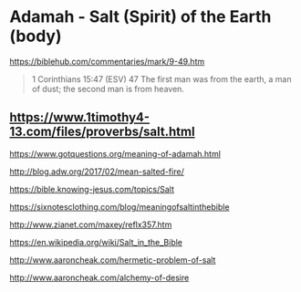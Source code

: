 # Adamah - Salt (Spirit) of the Earth (body)
https://biblehub.com/commentaries/mark/9-49.htm

> 1 Corinthians 15:47 (ESV)
47 The first man was from the earth, a man of dust; the second man is from heaven.

## https://www.1timothy4-13.com/files/proverbs/salt.html

https://www.gotquestions.org/meaning-of-adamah.html

http://blog.adw.org/2017/02/mean-salted-fire/

https://bible.knowing-jesus.com/topics/Salt

https://sixnotesclothing.com/blog/meaningofsaltinthebible

http://www.zianet.com/maxey/reflx357.htm

https://en.wikipedia.org/wiki/Salt_in_the_Bible

http://www.aaroncheak.com/hermetic-problem-of-salt

http://www.aaroncheak.com/alchemy-of-desire

